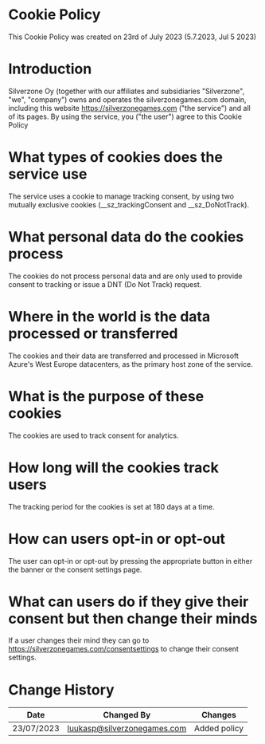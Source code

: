 # Cookie Policy
This Cookie Policy was created on 23rd of July 2023 (5.7.2023, Jul 5 2023)

# Introduction
Silverzone Oy (together with our affiliates and subsidiaries "Silverzone", "we", "company") owns and operates the silverzonegames.com domain, including this website https://silverzonegames.com ("the service") and all of its pages. By using the service, you ("the user") agree to this Cookie Policy

# What types of cookies does the service use
The service uses a cookie to manage tracking consent, by using two mutually exclusive cookies (__sz_trackingConsent and __sz_DoNotTrack).

# What personal data do the cookies process
The cookies do not process personal data and are only used to provide consent to tracking or issue a DNT (Do Not Track) request.

# Where in the world is the data processed or transferred
The cookies and their data are transferred and processed in Microsoft Azure's West Europe datacenters, as the primary host zone of the service.

# What is the purpose of these cookies
The cookies are used to track consent for analytics.

# How long will the cookies track users
The tracking period for the cookies is set at 180 days at a time.

# How can users opt-in or opt-out
The user can opt-in or opt-out by pressing the appropriate button in either the banner or the consent settings page.

# What can users do if they give their consent but then change their minds
If a user changes their mind they can go to https://silverzonegames.com/consentsettings to change their consent settings.

# Change History
| Date | Changed By | Changes |
|------|------------|---------|
| 23/07/2023 | luukasp@silverzonegames.com | Added policy |
